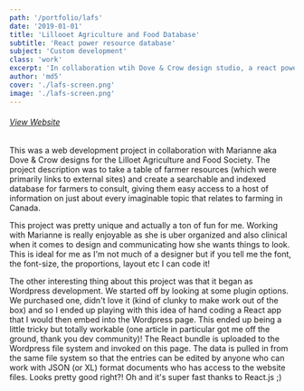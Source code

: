 ```yaml
---
path: '/portfolio/lafs'
date: '2019-01-01'
title: 'Lillooet Agriculture and Food Database'
subtitle: 'React power resource database'
subject: 'Custom development'
class: 'work'
excerpt: 'In collaboration wtih Dove & Crow design studio, a react powered database embedded in an existing Wordpress website.'
author: 'md5'
cover: './lafs-screen.png'
image: './lafs-screen.png'
---
```

###### [View Website](https://www.lillooetagricultureandfood.org/farmer-resource-database/)

This was a web development project in collaboration with Marianne aka Dove & Crow designs for the Lilloet Agriculture and Food Society. The project description was to take a table of farmer resources (which were primarily links to external sites) and create a searchable and indexed database for farmers to consult, giving them easy access to a host of information on just about every imaginable topic that relates to farming in Canada.

This project was pretty unique and actually a ton of fun for me. Working with Marianne is really enjoyable as she is uber organized and also clinical when it comes to design and communicating how she wants things to look. This is ideal for me as I'm not much of a designer but if you tell me the font, the font-size, the proportions, layout etc I can code it!

The other interesting thing about this project was that it began as Wordpress development. We started off by looking at some plugin options. We purchased one, didn't love it (kind of clunky to make work out of the box) and so I ended up playing with this idea of hand coding a React app that I would then embed into the Wordpress page. This ended up being a little tricky but totally workable (one article in particular got me off the ground, thank you dev community)! The React bundle is uploaded to the Wordpress file system and invoked on this page. The data is pulled in from the same file system so that the entries can be edited by anyone who can work with JSON (or XL) format documents who has access to the website files. Looks pretty good right?! Oh and it's super fast thanks to React.js ;)
